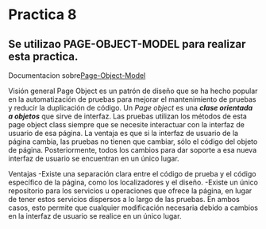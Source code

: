 # Practica 8
## Se utilizao PAGE-OBJECT-MODEL para realizar esta practica.

Documentacion sobre[Page-Object-Model](https://www.selenium.dev/documentation/test_practices/encouraged/page_object_models/)

Visión general
Page Object es un patrón de diseño que se ha hecho popular en la automatización de pruebas para mejorar el mantenimiento de pruebas y reducir la duplicación de código. Un *Page object* es una ***clase orientada a objetos*** que sirve de interfaz. Las pruebas utilizan los métodos de esta page object class siempre que se necesite interactuar con la interfaz de usuario de esa página. La ventaja es que si la interfaz de usuario de la página cambia, las pruebas no tienen que cambiar, sólo el código del objeto de página. Posteriormente, todos los cambios para dar soporte a esa nueva interfaz de usuario se encuentran en un único lugar.

Ventajas
-Existe una separación clara entre el código de prueba y el código específico de la página, como los localizadores y el diseño.
-Existe un único repositorio para los servicios u operaciones que ofrece la página, en lugar de tener estos servicios dispersos a lo largo de las pruebas.
En ambos casos, esto permite que cualquier modificación necesaria debido a cambios en la interfaz de usuario se realice en un único lugar.
